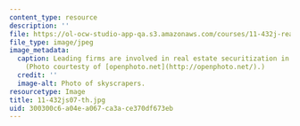 ```yaml
---
content_type: resource
description: ''
file: https://ol-ocw-studio-app-qa.s3.amazonaws.com/courses/11-432j-real-estate-capital-markets-spring-2007/300300c6a04ea067ca3ace370df673eb_11-432js07-th.jpg
file_type: image/jpeg
image_metadata:
  caption: Leading firms are involved in real estate securitization in New York City.
    (Photo courtesty of [openphoto.net](http://openphoto.net/).)
  credit: ''
  image-alt: Photo of skyscrapers.
resourcetype: Image
title: 11-432js07-th.jpg
uid: 300300c6-a04e-a067-ca3a-ce370df673eb
---
```

